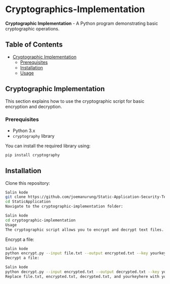 # Cryptographics-Implementation

**Cryptographic Implementation** - A Python program demonstrating basic cryptographic operations.

## Table of Contents
- [Cryptographic Implementation](#cryptographic-implementation)
  - [Prerequisites](#prerequisites)
  - [Installation](#installation)
  - [Usage](#usage)
 
## Cryptographic Implementation

This section explains how to use the cryptographic script for basic encryption and decryption.

### Prerequisites

- Python 3.x
- `cryptography` library

You can install the required library using:
```bash
pip install cryptography
```
## Installation
Clone this repository:

```bash
Salin kode
git clone https://github.com/joemanurung/Static-Application-Security-Testing-and-Automation.git
cd StaticApplication
Navigate to the cryptographic-implementation folder:
```
```bash
Salin kode
cd cryptographic-implementation
Usage
The cryptographic script allows you to encrypt and decrypt text files.
```
Encrypt a file:

```bash
Salin kode
python encrypt.py --input file.txt --output encrypted.txt --key yourkeyhere
Decrypt a file:
```
```bash
Salin kode
python decrypt.py --input encrypted.txt --output decrypted.txt --key yourkeyhere
Replace file.txt, encrypted.txt, decrypted.txt, and yourkeyhere with your actual file names and encryption key.
```
